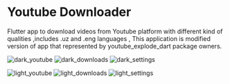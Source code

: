 # Youtube Downloader
Flutter app to download videos from Youtube platform with different kind of qualities ,includes .uz and .eng languages ,
This application is modified version of app that represented by youtube_explode_dart package owners.

![dark_youtube](https://user-images.githubusercontent.com/71814235/126665178-a428ec1e-49b4-41d0-bad1-7e4c12f1519c.jpg) ![dark_downloads](https://user-images.githubusercontent.com/71814235/126665575-59751e4c-8808-4cfe-b8b6-71619b3da46b.jpg)
![dark_settings](https://user-images.githubusercontent.com/71814235/126665597-027d04cf-1999-469b-a4bc-70538ce383cc.jpg)

![light_youtube](https://user-images.githubusercontent.com/71814235/126665995-8910ee73-5e43-4a7e-818e-a96cdd6832ad.jpg)
![light_downloads](https://user-images.githubusercontent.com/71814235/126666010-49d7feb7-0397-4ffa-a4ae-f1b473e803b6.jpg)
![light_settings](https://user-images.githubusercontent.com/71814235/126666027-080172cc-d18e-40ce-ae19-4f2e47176610.jpg)



